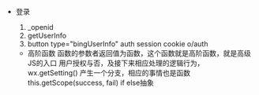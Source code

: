 - 登录
    1. _openid
    2. getUserInfo
    3. button 
    type="bingUserInfo"
    auth session cookie  o/auth

    - 高阶函数
      函数的参数者返回值为函数，这个函数就是高阶函数，就是高级JS的入口
      用户授权与否，及接下来相应处理的逻辑行为，
      wx.getSetting() 产生一个分支，相应的事情也是函数
      this.getScope(success, fail) 
      if else抽象


